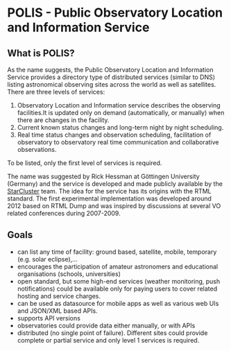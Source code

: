 # POLIS - Public Observatory Location and Information Service


## What is POLIS?
As the name suggests, the Public Observatory Location and Information Service provides a directory type of distributed services (similar to DNS) listing astronomical observing sites across the world as well as satellites. There are three levels of services:

1. Observatory Location and Information service describes the observing facilities.It is updated only on demand (automatically, or manually) when there are changes in the facility.
1. Current known status changes and long-term night by night scheduling.
1. Real time status changes and observation scheduling, facilitation of observatory to observatory real time communication and collaborative observations.

To be listed, only the first level of services is required.

The name was suggested by Rick Hessman at Göttingen University (Germany) and the service is developed and made publicly available by the [StarCluster](www.starcluster.app) team. The idea for the service has its origins with the RTML standard. The first experimental implementation was developed around 2012 based on RTML Dump and was inspired by discussions at several VO related conferences during 2007-2009.

## Goals

- can list any time of facility: ground based, satellite, mobile, temporary (e.g. solar eclipse),...
- encourages the participation of amateur astronomers and educational organisations (schools, universities)
- open standard, but some high-end services (weather monitoring, push notifications) could be available only for paying users to cover related hosting and service charges.
- can be used as datasource for mobile apps as well as various web UIs and JSON/XML based APIs.
- supports API versions
- observatories could provide data either manually, or with APIs
- distributed (no single point of failure). Different sites could provide complete or partial service and only level 1 services is required.
